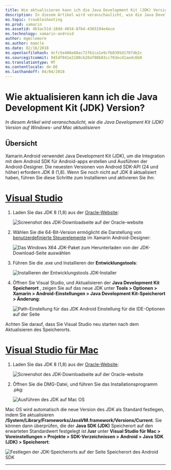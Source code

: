 ```yaml
---
title: Wie aktualisieren kann ich die Java Development Kit (JDK) Version?
description: In diesem Artikel wird veranschaulicht, wie die Java Development Kit (JDK) Version auf Windows- und Mac aktualisieren
ms.topic: troubleshooting
ms.prod: xamarin
ms.assetid: 4b3ac51d-18dd-4034-87b4-4365194e4ece
ms.technology: xamarin-android
author: mgmclemore
ms.author: mamcle
ms.date: 02/16/2018
ms.openlocfilehash: dcfc5e406e60ac72fb1ca1e9cfb0395d17074b2c
ms.sourcegitcommit: 945df041e2180cb20af08b83cc703ecd1aedc6b0
ms.translationtype: MT
ms.contentlocale: de-DE
ms.lasthandoff: 04/04/2018
---
```

# <a name="how-do-i-update-the-java-development-kit-jdk-version"></a>Wie aktualisieren kann ich die Java Development Kit (JDK) Version?

_In diesem Artikel wird veranschaulicht, wie die Java Development Kit (JDK) Version auf Windows- und Mac aktualisieren_

## <a name="overview"></a>Übersicht

Xamarin.Android verwendet Java Development Kit (JDK), um die Integration mit dem Android SDK für Android-apps erstellen und Ausführen der Android-Designer. Die neuesten Versionen von Android SDK-API (24 und höher) erfordern JDK 8 (1,8). Wenn Sie noch nicht auf JDK 8 aktualisiert haben, führen Sie diese Schritte zum Installieren und aktivieren Sie ihn:

# <a name="visual-studiotabvswin"></a>[Visual Studio](#tab/vswin)

1.  Laden Sie das JDK 8 (1,8) aus der [Oracle-Website](http://www.oracle.com/technetwork/java/javase/downloads/index.html):

    ![Screenshot des JDK-Downloadseite auf der Oracle-website](update-jdk-images/image1.png)

2.  Wählen Sie die 64-Bit-Version ermöglicht die Darstellung von [benutzerdefinierte Steuerelemente](https://developer.xamarin.com/releases/vs/xamarin.vs_4/xamarin.vs_4.2/#androiddesignercustomcontrols) im Xamarin Android-Designer:

    ![Das Windows X64 JDK-Paket zum Herunterladen von der JDK-Download-Seite auswählen](update-jdk-images/image2.png)

3.  Führen Sie die .exe und Installieren der **Entwicklungstools**:

    ![Installieren der Entwicklungstools JDK-Installer](update-jdk-images/image3.png)

4.  Öffnen Sie Visual Studio, und Aktualisieren der **Java Development Kit Speicherort** , zeigen Sie auf das neue JDK unter **Tools > Optionen > Xamarin > Android-Einstellungen > Java Development Kit-Speicherort > Änderung**:

    ![Path-Einstellung für das JDK Android Einstellung für die IDE-Optionen auf der Seite](update-jdk-images/image4.png)

Achten Sie darauf, dass Sie Visual Studio neu starten nach dem Aktualisieren des Speicherorts.

# <a name="visual-studio-for-mactabvsmac"></a>[Visual Studio für Mac](#tab/vsmac)

1.  Laden Sie das JDK 8 (1,8) aus der [Oracle-Website](http://www.oracle.com/technetwork/java/javase/downloads/index.html):

    ![Screenshot des JDK-Downloadseite auf der Oracle-website](update-jdk-images/image1.png)

2.  Öffnen Sie die DMG-Datei, und führen Sie das Installationsprogramm .pkg:

    ![Ausführen des JDK auf Mac OS](update-jdk-images/image5.png)

Mac OS wird automatisch die neue Version des JDK als Standard festlegen, indem Sie aktualisieren **/System/Library/Frameworks/JavaVM.framework/Versions/Current**. Sie können dann überprüfen, die der **Java SDK (JDK)** Speicherort auf den erwarteten Standardwert festgelegt ist **/usr** unter **Visual Studio für Mac > Voreinstellungen > Projekte > SDK-Verzeichnissen > Android > Java SDK (JDK) > Speicherort**:

![Festlegen der JDK-Speicherorts auf der Seite Speicherort des Android SDK](update-jdk-images/image6.png)

-----

